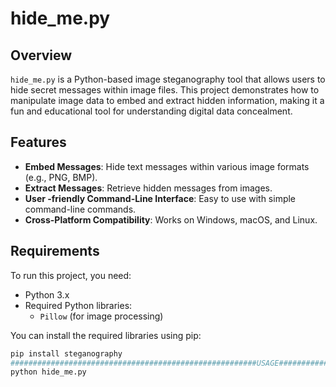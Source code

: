 # hide_me.py

## Overview

`hide_me.py` is a Python-based image steganography tool that allows users to hide secret messages within image files. This project demonstrates how to manipulate image data to embed and extract hidden information, making it a fun and educational tool for understanding digital data concealment.

## Features

- **Embed Messages**: Hide text messages within various image formats (e.g., PNG, BMP).
- **Extract Messages**: Retrieve hidden messages from images.
- **User -friendly Command-Line Interface**: Easy to use with simple command-line commands.
- **Cross-Platform Compatibility**: Works on Windows, macOS, and Linux.

## Requirements

To run this project, you need:

- Python 3.x
- Required Python libraries:
  - `Pillow` (for image processing)

You can install the required libraries using pip:

```bash
pip install steganography
#######################################################USAGE#############################################################################
python hide_me.py





